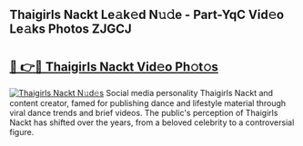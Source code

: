 ## Thaigirls Nackt Le𝚊k𝚎d N𝚞𝚍e - Part-YqC Vid𝚎o Le𝚊ks Photos ZJGCJ

# <h2><a href="http://fb3xk1.evod.top/?m=Thaigirls+Nackt">🔗 👉🔴 Thaigirls Nackt Vid𝚎o Ph𝚘t𝚘s</a></h2>

[![Thaigirls Nackt N𝚞d𝚎s](https://i.imgur.com/8V9OHl7.gif)](http://fb3xk1.evod.top/?m=Thaigirls+Nackt)
Social media personality Thaigirls Nackt and content creator, famed for publishing dance and lifestyle material through viral dance trends and brief videos. The public's perception of Thaigirls Nackt has shifted over the years, from a beloved celebrity to a controversial figure. 

